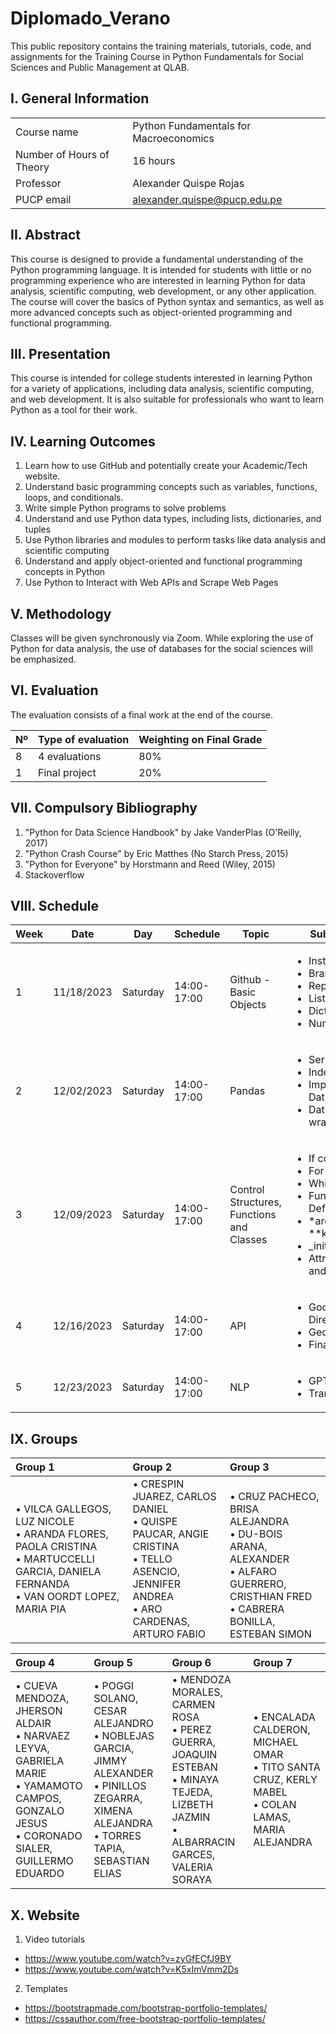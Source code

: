 # Diplomado_Verano

This public repository contains the training materials, tutorials, code, and assignments for the Training Course in Python Fundamentals for Social Sciences and Public Management at QLAB.

## I. General Information

|  | | 
|:-------------------|---|
| Course name | Python Fundamentals for Macroeconomics | 
| Number of Hours of Theory | 16 hours |
| Professor | Alexander Quispe Rojas |
| PUCP email | alexander.quispe@pucp.edu.pe |


## II. Abstract

This course is designed to provide a fundamental understanding of the Python programming language. It is intended for students with little or no programming experience who are interested in learning Python for data analysis, scientific computing, web development, or any other application. The course will cover the basics of Python syntax and semantics, as well as more advanced concepts such as object-oriented programming and functional programming.

## III. Presentation

This course is intended for college students interested in learning Python for a variety of applications, including data analysis, scientific computing, and web development. It is also suitable for professionals who want to learn Python as a tool for their work.

## IV. Learning Outcomes

1.	Learn how to use GitHub and potentially create your Academic/Tech website.
2.	Understand basic programming concepts such as variables, functions, loops, and conditionals.
3.	Write simple Python programs to solve problems
4.	Understand and use Python data types, including lists, dictionaries, and tuples
5.	Use Python libraries and modules to perform tasks like data analysis and scientific computing
6.	Understand and apply object-oriented and functional programming concepts in Python
7.	Use Python to Interact with Web APIs and Scrape Web Pages

## V. Methodology

Classes will be given synchronously via Zoom. While exploring the use of Python for data analysis, the use of databases for the social sciences will be emphasized.

## VI. Evaluation

The evaluation consists of a final work at the end of the course.

| Nº | Type of evaluation | Weighting on Final Grade |
|:-------------------|---| ---|
| 8 | 4 evaluations | 80% |
| 1 | Final project | 20%|

## VII. Compulsory Bibliography

1.	"Python for Data Science Handbook" by Jake VanderPlas (O'Reilly, 2017) 
2.	"Python Crash Course" by Eric Matthes (No Starch Press, 2015) 
3.	"Python for Everyone" by Horstmann and Reed (Wiley, 2015)
4.	Stackoverflow

## VIII. Schedule

|Week|Date|Day|Schedule|Topic|Subtopic
|---|---|---|---|---|---
|1|11/18/2023|Saturday|14:00-17:00| Github - Basic Objects| <ul>  <li>Installation</li>   <li>Branches</li>   <li>Repository </li> <li>Lists</li>   <li>Dictionaries</li>   <li>NumPy </li> </ul>   
|2|12/02/2023|Saturday|14:00-17:00| Pandas | <ul>  <li> Series </li>   <li>Indexing</li>   <li>Importing Data </li> <li> Data wrangling </li> </ul>      
|3|12/09/2023|Saturday|14:00-17:00 | Control Structures, Functions and Classes| <ul>  <li> If condition </li>   <li> For loop</li>   <li> While Loop</li> <li> Function Definitions </li>   <li> *args and **kwwargs </li>   <li> \_init_</li> <li> Attributes and Methods</li> </ul>    
|4|12/16/2023|Saturday|14:00-17:00| API| <ul>  <li>Google Directions</li>   <li>Geolocation</li> <li>Finance APIs</li> </ul>   
|5|12/23/2023|Saturday|14:00-17:00| NLP| <ul>  <li> GPT-4 </li>   <li> Transformers </li>   </ul> 

## IX. Groups

| Group 1 | Group 2 | Group 3 |
|:---|:---|:---|
| • VILCA GALLEGOS, LUZ NICOLE <br> • ARANDA FLORES, PAOLA CRISTINA <br> • MARTUCCELLI GARCIA, DANIELA FERNANDA <br> • VAN OORDT LOPEZ, MARIA PIA | • CRESPIN JUAREZ, CARLOS DANIEL <br> • QUISPE PAUCAR, ANGIE CRISTINA <br> • TELLO ASENCIO, JENNIFER ANDREA <br> • ARO CARDENAS, ARTURO FABIO | <br> • CRUZ PACHECO, BRISA ALEJANDRA <br> • DU-BOIS ARANA, ALEXANDER <br> • ALFARO GUERRERO, CRISTHIAN FRED <br> • CABRERA BONILLA, ESTEBAN SIMON |



| Group 4 | Group 5 | Group 6 | Group 7 |
|:---|:---|:---|:---|
| • CUEVA MENDOZA, JHERSON ALDAIR <br> • NARVAEZ LEYVA, GABRIELA MARIE <br> • YAMAMOTO CAMPOS, GONZALO JESUS <br> • CORONADO SIALER, GUILLERMO EDUARDO | • POGGI SOLANO, CESAR ALEJANDRO <br> • NOBLEJAS GARCIA, JIMMY ALEXANDER <br> • PINILLOS ZEGARRA, XIMENA ALEJANDRA <br> • TORRES TAPIA, SEBASTIAN ELIAS | • MENDOZA MORALES, CARMEN ROSA <br> • PEREZ GUERRA, JOAQUIN ESTEBAN <br> • MINAYA TEJEDA, LIZBETH JAZMIN <br> • ALBARRACIN GARCES, VALERIA SORAYA |• ENCALADA CALDERON, MICHAEL OMAR <br> • TITO SANTA CRUZ, KERLY MABEL <br> • COLAN LAMAS, MARIA ALEJANDRA |

## X. Website

1. Video tutorials
- https://www.youtube.com/watch?v=zyGfECfJ9BY
- https://www.youtube.com/watch?v=K5xImVmm2Ds


2. Templates
- https://bootstrapmade.com/bootstrap-portfolio-templates/
- https://cssauthor.com/free-bootstrap-portfolio-templates/





